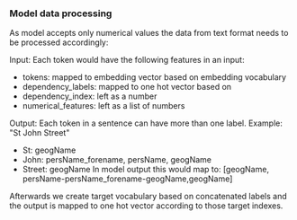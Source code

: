 ### Model data processing
As model accepts only numerical values the data from text format needs to be processed accordingly:

Input:
Each token would have the following features in an input:
* tokens: mapped to embedding vector based on embedding vocabulary
* dependency_labels: mapped to one hot vector based on
* dependency_index: left as a number
* numerical_features: left as a list of numbers

Output: 
Each token in a sentence can have more than one label. 
Example:
"St John Street"
* St: geogName
* John: persName_forename, persName, geogName
* Street: geogName
In model output this would map to:
[geogName, persName-persName_forename-geogName,geogName]

Afterwards we create target vocabulary based on concatenated labels and the output is mapped to one hot vector according to those target indexes. 
